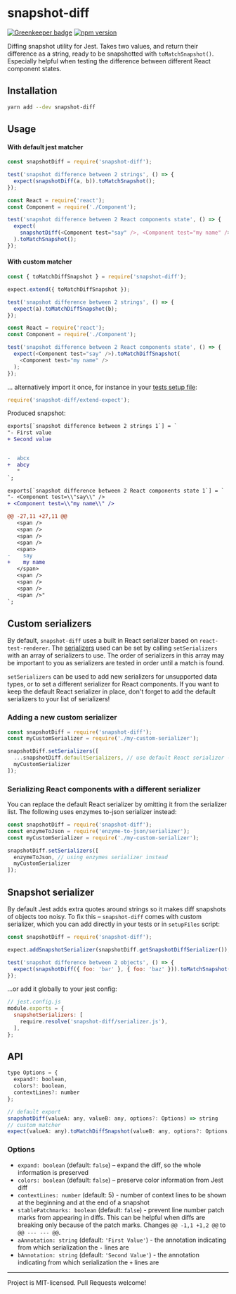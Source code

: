 # snapshot-diff

[![Greenkeeper badge](https://badges.greenkeeper.io/jest-community/snapshot-diff.svg)](https://greenkeeper.io/)
[![npm version](https://badge.fury.io/js/snapshot-diff.svg)](https://badge.fury.io/js/snapshot-diff)

Diffing snapshot utility for Jest. Takes two values, and return their difference as a string, ready to be snapshotted with `toMatchSnapshot()`.
Especially helpful when testing the difference between different React component states.

## Installation

```bash
yarn add --dev snapshot-diff
```

## Usage

#### With default jest matcher

```js
const snapshotDiff = require('snapshot-diff');

test('snapshot difference between 2 strings', () => {
  expect(snapshotDiff(a, b)).toMatchSnapshot();
});

const React = require('react');
const Component = require('./Component');

test('snapshot difference between 2 React components state', () => {
  expect(
    snapshotDiff(<Component test="say" />, <Component test="my name" />)
  ).toMatchSnapshot();
});
```

#### With custom matcher

```js
const { toMatchDiffSnapshot } = require('snapshot-diff');

expect.extend({ toMatchDiffSnapshot });

test('snapshot difference between 2 strings', () => {
  expect(a).toMatchDiffSnapshot(b);
});

const React = require('react');
const Component = require('./Component');

test('snapshot difference between 2 React components state', () => {
  expect(<Component test="say" />).toMatchDiffSnapshot(
    <Component test="my name" />
  );
});
```

... alternatively import it once, for instance in your [tests setup file](https://jestjs.io/docs/en/configuration.html#setupfilesafterenv-array):

```js
require('snapshot-diff/extend-expect');
```

Produced snapshot:

```diff
exports[`snapshot difference between 2 strings 1`] = `
"- First value
+ Second value


-  abcx
+  abcy
   "
`;

exports[`snapshot difference between 2 React components state 1`] = `
"- <Component test=\\"say\\" />
+ <Component test=\\"my name\\" />

@@ -27,11 +27,11 @@
   <span />
   <span />
   <span />
   <span />
   <span>
-    say
+    my name
   </span>
   <span />
   <span />
   <span />
   <span />"
`;
```

## Custom serializers

By default, `snapshot-diff` uses a built in React serializer based on `react-test-renderer`. The
[serializers](https://jestjs.io/docs/en/configuration#snapshotserializers-array-string) used can be set by calling
`setSerializers` with an array of serializers to use. The order of serializers in this array may be important to you as
serializers are tested in order until a match is found.

`setSerializers` can be used to add new serializers for unsupported data types, or to set a different serializer
for React components. If you want to keep the default React serializer in place, don't forget to add the default
serializers to your list of serializers!

### Adding a new custom serializer

```js
const snapshotDiff = require('snapshot-diff');
const myCustomSerializer = require('./my-custom-serializer');

snapshotDiff.setSerializers([
  ...snapshotDiff.defaultSerializers, // use default React serializer - add this if you want to serialise React components!
  myCustomSerializer
]);
```

### Serializing React components with a different serializer

You can replace the default React serializer by omitting it from the serializer list. The following uses enzymes to-json
serializer instead:

```js
const snapshotDiff = require('snapshot-diff');
const enzymeToJson = require('enzyme-to-json/serializer');
const myCustomSerializer = require('./my-custom-serializer');

snapshotDiff.setSerializers([
  enzymeToJson, // using enzymes serializer instead
  myCustomSerializer
]);
```

## Snapshot serializer

By default Jest adds extra quotes around strings so it makes diff snapshots of objects too noisy.
To fix this – `snapshot-diff` comes with custom serializer, which you can add directly in your tests or in `setupFiles` script:

```js
const snapshotDiff = require('snapshot-diff');

expect.addSnapshotSerializer(snapshotDiff.getSnapshotDiffSerializer());

test('snapshot difference between 2 objects', () => {
  expect(snapshotDiff({ foo: 'bar' }, { foo: 'baz' })).toMatchSnapshot();
});
```

...or add it globally to your jest config:

```js
// jest.config.js
module.exports = {
  snapshotSerializers: [
    require.resolve('snapshot-diff/serializer.js'),
  ],
};
```

## API

```js
type Options = {
  expand?: boolean,
  colors?: boolean,
  contextLines?: number
};

// default export
snapshotDiff(valueA: any, valueB: any, options?: Options) => string
// custom matcher
expect(valueA: any).toMatchDiffSnapshot(valueB: any, options?: Options, testName?: string) => void
```

### Options

- `expand: boolean` (default: `false`) – expand the diff, so the whole information is preserved
- `colors: boolean` (default: `false`) – preserve color information from Jest diff
- `contextLines: number` (default: 5) - number of context lines to be shown at the beginning and at the end of a snapshot
- `stablePatchmarks: boolean` (default: `false`) - prevent line number patch marks from appearing in
diffs. This can be helpful when diffs are breaking only because of the patch marks. Changes `@@ -1,1 +1,2 @@` to `@@ --- --- @@`.
- `aAnnotation: string` (default: `'First Value'`) - the annotation indicating from which serialization the `-` lines are
- `bAnnotation: string` (default: `'Second Value'`) - the annotation indicating from which serialization the `+` lines are

---

Project is MIT-licensed. Pull Requests welcome!
